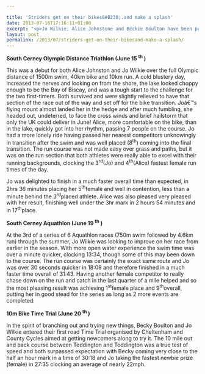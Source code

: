 ```yaml
---

title: 'Striders get on their bikes&#8230;.and make a splash'
date: 2013-07-16T17:16:11+01:00
excerpt: "<p>Jo Wilkie, Alice Johnstone and Beckie Boulton have been putting themselves to the test in water and on bikes. Here's what they've been up to:</p>"
layout: post
permalink: /2013/07/striders-get-on-their-bikesand-make-a-splash/
---
```

**South Cerney Olympic Distance Triathlon (June 15 <sup>th</sup> )**

This was a debut for both Alice Johnston and Jo Wilkie over the full Olympic distance of 1500m swim, 40km bike and 10km run. A cold blustery day, increased the nerves and looking on from the shore, the lake looked choppy enough to be the Bay of Biscay, and was a tough start to the challenge for the two first-timers. Both survived and were slightly relieved to have that section of the race out of the way and set off for the bike transition. Joâ€™s flying mount almost landed her in the hedge and after much fumbling, she headed out, undeterred, to face the cross winds and brief hailstorm that only the UK could deliver in June! Alice, more comfortable on the bike, than in the lake, quickly got into her rhythm, passing 7 people on the course. Jo had a more lonely ride having passed her nearest competitors unknowingly in transition after the swim and was well placed (8<sup>th</sup>) coming into the final transition. The run course was not made easy over grass and paths, but it was on the run section that both athletes were really able to excel with their running backgrounds, clocking the 3<sup>rd</sup>(Jo) and 4<sup>th</sup>(Alice) fastest female run times of the day.

Jo was delighted to finish in a much faster overall time than expected, in 2hrs 36 minutes placing her 5<sup>th</sup>female and well in contention, less than a minute behind the 3<sup>rd</sup>placed athlete. Alice was also pleased very pleased with her result, finishing well under the 3hr mark in 2 hours 54 minutes and in 17<sup>th</sup>place.

**South Cerney Aquathlon (June 19 <sup>th</sup> )**

At the 3rd of a series of 6 Aquathlon races (750m swim followed by 4.6km run) through the summer, Jo Wilkie was looking to improve on her race from earlier in the season. With more open water experience the swim time was over a minute quicker, clocking 13:34, though some of this may been down to the course. The run course was certainly the exact same route and Jo was over 30 seconds quicker in 18:09 and therefore finished in a much faster time overall of 31:43. Having another female competitor to really chase down on the run and catch in the last quarter of a mile helped and so the most pleasing result was achieving 1<sup>st</sup>female place and 9<sup>th</sup>overall, putting her in good stead for the series as long as 2 more events are completed.

**10m Bike Time Trial (June 20 <sup>th</sup> )**

In the spirit of branching out and trying new things, Becky Boulton and Jo Wilkie entered their first road Time Trial organised by Cheltenham and County Cycles aimed at getting newcomers along to try it. The 10 mile out and back course between Teddington and Toddington was a true test of speed and both surpassed expectation with Becky coming very close to the half an hour mark in a time of 30:18 and Jo taking the fastest newbie prize (female) in 27:35 clocking an average of nearly 22mph.